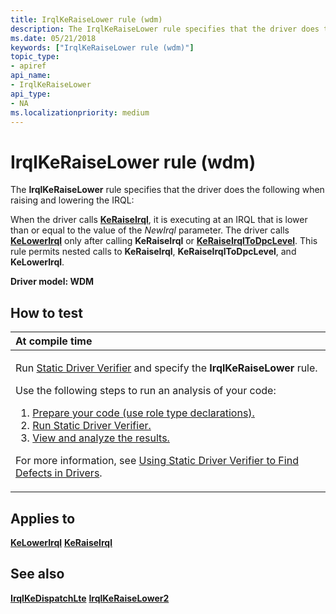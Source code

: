 ```yaml
---
title: IrqlKeRaiseLower rule (wdm)
description: The IrqlKeRaiseLower rule specifies that the driver does the following when raising and lowering the IRQL When the driver calls KeRaiseIrql, it is executing at an IRQL that is lower than or equal to the value of the NewIrql parameter.The driver calls KeLowerIrql only after calling KeRaiseIrql or KeRaiseIrqlToDpcLevel.
ms.date: 05/21/2018
keywords: ["IrqlKeRaiseLower rule (wdm)"]
topic_type:
- apiref
api_name:
- IrqlKeRaiseLower
api_type:
- NA
ms.localizationpriority: medium
---
```


# IrqlKeRaiseLower rule (wdm)


The **IrqlKeRaiseLower** rule specifies that the driver does the following when raising and lowering the IRQL:

When the driver calls [**KeRaiseIrql**](/windows-hardware/drivers/ddi/wdm/nf-wdm-keraiseirql), it is executing at an IRQL that is lower than or equal to the value of the *NewIrql* parameter.
The driver calls [**KeLowerIrql**](/windows-hardware/drivers/ddi/wdm/nf-wdm-kelowerirql) only after calling **KeRaiseIrql** or [**KeRaiseIrqlToDpcLevel**](/windows-hardware/drivers/ddi/wdm/nf-wdm-keraiseirqltodpclevel).
This rule permits nested calls to **KeRaiseIrql**, **KeRaiseIrqlToDpcLevel**, and **KeLowerIrql**.

**Driver model: WDM**

## How to test

<table>
<colgroup>
<col width="100%" />
</colgroup>
<thead>
<tr class="header">
<th align="left">At compile time</th>
</tr>
</thead>
<tbody>
<tr class="odd">
<td align="left"><p>Run <a href="/windows-hardware/drivers/devtest/static-driver-verifier" data-raw-source="[Static Driver Verifier](./static-driver-verifier.md)">Static Driver Verifier</a> and specify the <strong>IrqlKeRaiseLower</strong> rule.</p>
Use the following steps to run an analysis of your code:
<ol>
<li><a href="/windows-hardware/drivers/devtest/using-static-driver-verifier-to-find-defects-in-drivers#preparing-your-source-code" data-raw-source="[Prepare your code (use role type declarations).](./using-static-driver-verifier-to-find-defects-in-drivers.md#preparing-your-source-code)">Prepare your code (use role type declarations).</a></li>
<li><a href="/windows-hardware/drivers/devtest/using-static-driver-verifier-to-find-defects-in-drivers#running-static-driver-verifier" data-raw-source="[Run Static Driver Verifier.](./using-static-driver-verifier-to-find-defects-in-drivers.md#running-static-driver-verifier)">Run Static Driver Verifier.</a></li>
<li><a href="/windows-hardware/drivers/devtest/using-static-driver-verifier-to-find-defects-in-drivers#viewing-and-analyzing-the-results" data-raw-source="[View and analyze the results.](./using-static-driver-verifier-to-find-defects-in-drivers.md#viewing-and-analyzing-the-results)">View and analyze the results.</a></li>
</ol>
<p>For more information, see <a href="/windows-hardware/drivers/devtest/using-static-driver-verifier-to-find-defects-in-drivers" data-raw-source="[Using Static Driver Verifier to Find Defects in Drivers](./using-static-driver-verifier-to-find-defects-in-drivers.md)">Using Static Driver Verifier to Find Defects in Drivers</a>.</p></td>
</tr>
</tbody>
</table>

## Applies to

[**KeLowerIrql**](/windows-hardware/drivers/ddi/wdm/nf-wdm-kelowerirql)
[**KeRaiseIrql**](/windows-hardware/drivers/ddi/wdm/nf-wdm-keraiseirql)
## See also

[**IrqlKeDispatchLte**](wdm-irqlkedispatchlte.md)
[**IrqlKeRaiseLower2**](wdm-irqlkeraiselower2.md)
